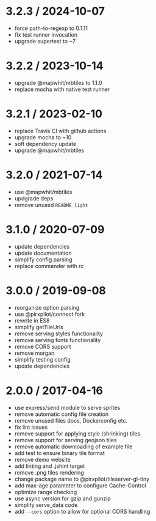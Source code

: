
3.2.3 / 2024-10-07
==================

 * force path-to-regexp to 0.1.11
 * fix test runner invocation
 * upgrade supertest to ~7

3.2.2 / 2023-10-14
==================

 * upgrade @mapwhit/mbtiles to 1.1.0
 * replace mocha with native test runner

3.2.1 / 2023-02-10
==================

 * replace Travis CI with github actions
 * upgrade mocha to ~10
 * soft dependency update
 * upgrade @mapwhit/mbtiles

3.2.0 / 2021-07-14
==================

 * use @mapwhit/mbtiles
 * updgrade deps
 * remove unused `README_light`

3.1.0 / 2020-07-09
==================

 * update dependencies
 * update documentation
 * simplify config parsing
 * replace commander with rc

3.0.0 / 2019-09-08
==================

 * reorganize option parsing
 * use @pirxpilot/connect fork
 * rewrite in ES8
 * simplify getTileUrls
 * remove serving styles functionality
 * remove serving fonts functionality
 * remove CORS support
 * remove morgan
 * simplify testing config
 * update dependencies

2.0.0 / 2017-04-16
==================

 * use express/send module to serve sprites
 * remove automatic config file creation
 * remove unused files docs, Dockerconfig etc.
 * fix lint issues
 * remove support for applying style (shrinking) tiles
 * remove support for serving geojson tiles
 * remove automatic downloading of example file
 * add test to ensure binary tile format
 * remove demo website
 * add linting and .jshint target
 * remove .png tiles rendering
 * change package name to @pirxpilot/tileserver-gl-tiny
 * add max-age parameter to configure Cache-Control
 * optimize range checking
 * use async version for gzip and gunzip
 * simplify serve_data code
 * add `--cors` option to allow for optional CORS handling
